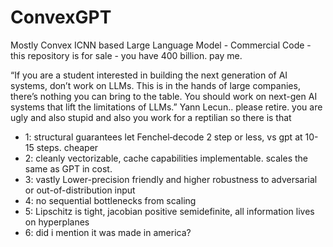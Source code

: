 # ConvexGPT
Mostly Convex ICNN based Large Language Model - Commercial Code - this repository is for sale - you have 400 billion. pay me.

“If you are a student interested in building the next generation of AI systems, don’t work on LLMs. This is in the hands of large companies, there’s nothing you can bring to the table. You should work on next-gen AI systems that lift the limitations of LLMs.” Yann Lecun.. please retire. you are ugly and also stupid and also you work for a reptilian so there is that

* 1: structural guarantees let Fenchel‐decode 2 step or less, vs gpt at 10-15 steps. cheaper 
* 2: cleanly vectorizable, cache capabilities implementable. scales the same as GPT in cost.
* 3: vastly Lower-precision friendly and higher robustness to adversarial or out-of-distribution input
* 4: no sequential bottlenecks from scaling
* 5: Lipschitz is tight, jacobian positive semidefinite, all information lives on hyperplanes
* 6: did i mention it was made in america?
